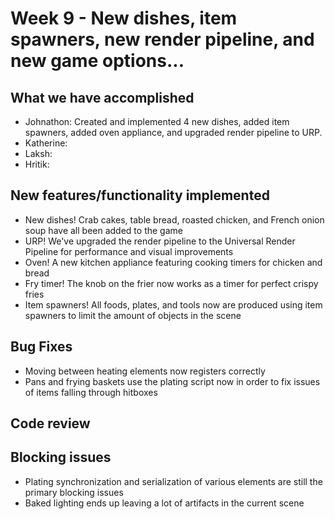 # Week 9 - New dishes, item spawners, new render pipeline, and new game options...

## What we have accomplished

- Johnathon: Created and implemented 4 new dishes, added item spawners, added oven appliance, and upgraded render pipeline to URP.
- Katherine:
- Laksh:
- Hritik:

## New features/functionality implemented
- New dishes! Crab cakes, table bread, roasted chicken, and French onion soup have all been added to the game
- URP! We've upgraded the render pipeline to the Universal Render Pipeline for performance and visual improvements
- Oven! A new kitchen appliance featuring cooking timers for chicken and bread
- Fry timer! The knob on the frier now works as a timer for perfect crispy fries
- Item spawners! All foods, plates, and tools now are produced using item spawners to limit the amount of objects in the scene
## Bug Fixes
- Moving between heating elements now registers correctly
- Pans and frying baskets use the plating script now in order to fix issues of items falling through hitboxes

## Code review 

## Blocking issues
- Plating synchronization and serialization of various elements are still the primary blocking issues
- Baked lighting ends up leaving a lot of artifacts in the current scene
